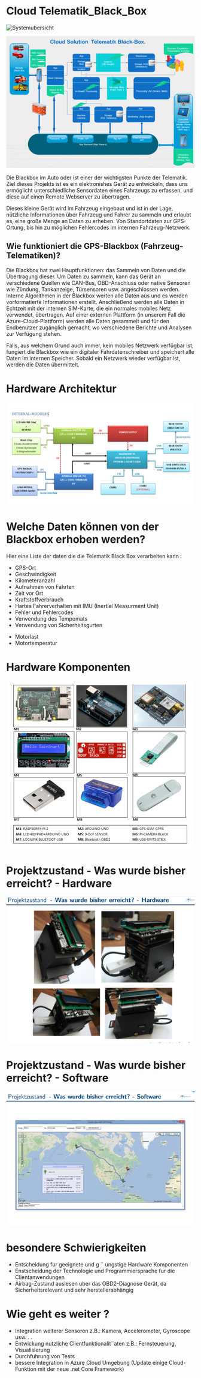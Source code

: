 # Cloud Telematik_Black_Box
![Systemubersicht](https://github.com/VirgileDjimgou/Telematik_Black_Box/assets/8148300/4c5f1095-4029-44f9-bb38-377978ec1be5)

![Alt text](Telematik_Black-Box.PNG)

Die Blackbox im Auto oder ist einer der wichtigsten Punkte der Telematik.
Ziel dieses Projekts ist es ein elektronishes Gerät zu entwickeln, dass uns ermöglicht unterschiedliche Sensordaten eines Fahrzeugs 
zu erfassen, und diese auf einen Remote Webserver zu übertragen. 

Dieses kleine Gerät wird im Fahrzeug eingebaut und ist in der Lage, nützliche Informationen über Fahrzeug und Fahrer zu sammeln und erlaubt es, eine große Menge an Daten zu erheben. 
Von Standortdaten zur GPS-Ortung, bis hin zu möglichen Fehlercodes im internen Fahrzeug-Netzwerk.

## Wie funktioniert die GPS-Blackbox (Fahrzeug-Telematiken)?

Die Blackbox hat zwei Hauptfunktionen: das Sammeln von Daten und die Übertragung dieser. Um Daten zu sammeln, kann das Gerät an verschiedene Quellen wie CAN-Bus, OBD-Anschluss oder native Sensoren wie Zündung, Tankanzeige, Türsensoren usw. angeschlossen werden. Interne Algorithmen in der Blackbox werten alle Daten aus und es werden vorformatierte Informationen erstellt. Anschließend werden alle Daten in Echtzeit mit der internen SIM-Karte, die ein normales mobiles Netz verwendet, übertragen. Auf einer externen Plattform (in unserem Fall die Azure-Cloud-Plattform) werden alle Daten gesammelt und für den Endbenutzer zugänglich gemacht, wo verschiedene Berichte und Analysen zur Verfügung stehen.

Falls, aus welchem Grund auch immer, kein mobiles Netzwerk verfügbar ist, fungiert die Blackbox wie ein digitaler Fahrdatenschreiber und speichert alle Daten im internen Speicher. Sobald ein Netzwerk wieder verfügbar ist, werden die Daten übermittelt.

# Hardware Architektur
![Alt text](Hardware_Architektur.PNG)

# Welche Daten können von der Blackbox erhoben werden?

Hier eine Liste der daten die die Telematik Black Box verarbeiten kann : 

* GPS-Ort
* Geschwindigkeit
* Kilometeranzahl
* Aufnahmen von Fahrten
* Zeit vor Ort
* Kraftstoffverbrauch
* Hartes Fahrerverhalten mit IMU (Inertial Measurment Unit)
* Fehler und Fehlercodes
* Verwendung des Tempomats
* Verwendung von Sicherheitsgurten
- Motorlast
- Motortemperatur

# Hardware Komponenten
![Alt text](Hardware_Komponenten.PNG)

# Projektzustand - Was wurde bisher erreicht? - Hardware
![Alt text](ProjektZustand.PNG)

# Projektzustand - Was wurde bisher erreicht? - Software
![Alt text](ProJektzustand_2.PNG)

# besondere Schwierigkeiten
- Entscheidung fur geeignete und g ¨ ungstige Hardware Komponenten 
- Enstscheidung der Technologie und Programmiersprache fur die Clientanwendungen
- Airbag-Zustand auslesen uber das OBD2-Diagnose Gerät, da Sicherheitsrelevant und sehr herstellerabhängig

# Wie geht es weiter ?
  * Integration weiterer Sensoren z.B.: Kamera, Accelerometer, Gyroscope usw. . .
  * Entwickung nutzliche Clientfunktionalit¨aten z.B.: Fernsteuerung, Visualisierung
  * Durchfuhrung von Tests
  * bessere Integration in Azure Cloud Umgebung (Update einige Cloud-Funktion mit der neue .net Core Framework)
